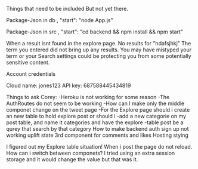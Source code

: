 Things that need to be included But not yet there.

Package-Json in db
,
    "start": "node App.js"

Package-Json in src 
    ,
    "start": "cd backend && npm install && npm start"

When a result isnt found in the explore page.
    No results for "hdafsjhkj"
The term you entered did not bring up any results. You may have mistyped your term or your Search settings could be protecting you from some potentially sensitive content.

Account credentials

Cloud name:
jones123
API key:
687588445434819


Things to ask Corey:
-Heroku is not working for some reason
-The AuthRoutes do not seem to be working
-How can I make only the middle componet change on the tweet page
-For the Explore page should i create an new table to hold explore post or should i -add a new categorie on my post table, and name it categories and have the explore -table post be a qurey that search by that category
How to make backend auth
sign up not working 
uplift state
3rd component for comments and likes
Hosting 
stying 




I figured out my Explore table situation!
When i post the page do not reload.
How can i switch between componets? I tried using an extra session storage and it would change the value but that was it.

	